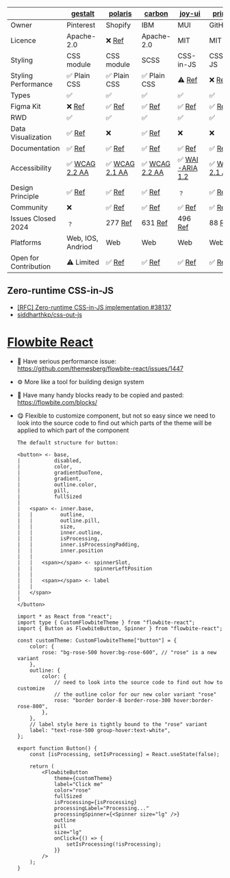 |  | [gestalt][gestalt] | [polaris][polaris] | [carbon][carbon] | [joy-ui][joy-ui] | [primer][primer] | [atlassian][atlassian] | [fluent-ui][fluent-ui] | [chakra-ui][chakra-ui] | [grommet][grommet] | [flowbite][flowbite] | [shadcn-ui][shadcn-ui] |
| --- | --- | --- | --- | --- | --- | --- | --- | --- | --- | --- | --- |
| Owner | Pinterest | Shopify | IBM | MUI | GitHub | Atlassian | Microsoft | Community | Community | Themesberg | Community |
| Licence | Apache-2.0 | ❌ [Ref][polaris lic] | Apache-2.0 | MIT | MIT | Apache-2.0 | MIT | MIT | Apache-2.0 | MIT | MIT |
| Styling | CSS module | CSS module | SCSS | CSS-in-JS | CSS-in-JS | CSS-in-JS | CSS module | CSS-in-JS | CSS-in-JS | Tailwind CSS | Tailwind CSS |
| Styling Performance | ✅ Plain CSS | ✅ Plain CSS | ✅ Plain CSS | ⚠️ [Ref][joy-ui perf] | ❌ [Ref][primer perf] | ❌ | ✅ Plain CSS | ❌ [Ref][chakra-ui perf] | ❌ | ✅ Plain CSS | ✅ Plain CSS |
| Types | ✅ | ✅ | ✅ | ✅ | ✅ | ✅ | ✅ | ✅ | ✅ | ✅ | ✅ |
| Figma Kit | ❌ [Ref][gestalt fk] | ✅ [Ref][polaris fk] | ✅ [Ref][carbon fk] | ✅ [Ref][joy-ui fk] | ✅ [Ref][primer fk] | ✅ [Ref][atlassian fk] | ✅ [Ref][fluent-ui fk] | ✅ [Ref][chakra-ui fk] | ❌ | ✅ [Ref][flowbite fk] | ✅ [Ref][shadcn-ui fk] |
| RWD | ✅ | ✅ | ✅ | ✅ | ✅ | ✅ | ✅ | ✅ | ✅ | ✅ | ✅ |
| Data Visualization | ✅ [Ref][gestalt ds] | ❌ | ✅ [Ref][carbon ds] | ❌ | ❌ | ❌ | ❌ | ❌ | ✅ [Ref][grommet ds] | ✅ [Ref][flowbite ds] | ✅ [Ref][shadcn-ui ds] |
| Documentation | ✅ [Ref][gestalt doc] | ✅ [Ref][polaris doc] | ✅ [Ref][carbon doc] | ✅ [Ref][joy-ui doc] | ✅ [Ref][primer doc] | ✅ [Ref][atlassian doc] | ✅ [Ref][fluent-ui doc] | ✅ [Ref][chakra-ui doc] | ✅ [Ref][grommet doc] | ✅ [Ref][flowbite doc] | ✅ [Ref][shadcn-ui doc] |
| Accessibility | ✅ [WCAG 2.2 AA][gestalt a11y]  | ✅ [WCAG 2.1 AA][polaris a11y] | ✅ [WCAG 2.2 AA][carbon a11y] | ✅ [WAI-ARIA 1.2][joy-ui a11y] | ✅ [WCAG 2.1 AA][primer a11y] | ✅ [WCAG 2.2 AA][atlassian a11y] | ✅ [WCAG 2.1 AA][fluent-ui a11y] | ﹖ | ﹖ | ﹖ | ﹖ |
| Design Principle | ✅ [Ref][gestalt dp] | ✅ [Ref][polaris dp] | ✅ [Ref][carbon dp] | ﹖ | ✅ [Ref][primer dp] | ✅ [Ref][atlassian dp] | ✅ [Ref][fluent-ui dp] | ✅ [Ref][chakra-ui dp] | ﹖ | ❌ | ❌ |
| Community | ❌ | ✅ [Ref][polaris com]  | ✅ [Ref][carbon com] | ✅ [Ref][joy-ui com] | ✅ [Ref][primer com] | ❌ | ✅ [Ref][fluent-ui com] | ✅ [Ref][chakra-ui com] | ✅ [Ref][grommet com] | ✅ [Ref][fluent-ui com] | ✅ [Ref][shadcn-ui com] |
| Issues Closed 2024 | ﹖ | 277 [Ref][polaris issue] | 631 [Ref][carbon issue] | 496 [Ref][joy-ui issue] | 88 [Ref][primer issue] | ﹖ | 696 [Ref][fluent-ui issue] | 99 [Ref][chakra-ui issue] | 57 [Ref][grommet issue] | 122 [Ref][flowbite issue] | 1199 [Ref][shadcn-ui issue] |
| Platforms | Web, IOS, Andriod | Web | Web | Web | Web | Web | Web | Web | Web | Web | Web |
| Open for Contribution | ⚠️ Limited | ✅ [Ref][polaris con] | ✅ [Ref][carbon con] | ✅ [Ref][joy-ui con] | ✅ [Ref][primer con] | ❌ [Ref][atlassian con] | ✅ [Ref][fluent-ui con] | ✅ [Ref][chakra-ui con] | ✅ [Ref][grommet con] | ✅ [Ref][flowbite con] | ✅ [Ref][shadcn-ui con] |


## Zero-runtime CSS-in-JS 

- [\[RFC\] Zero-runtime CSS-in-JS implementation #38137](https://github.com/mui/material-ui/issues/38137)
- [siddharthkp/css-out-js](https://github.com/siddharthkp/css-out-js)

# [Flowbite React](https://flowbite-react.com/)

- 🚨 Have serious performance issue: https://github.com/themesberg/flowbite-react/issues/1447
- ⚙️ More like a tool for building design system
- 🧰 Have many handy blocks ready to be copied and pasted: https://flowbite.com/blocks/
- 😋 Flexible to customize component, but not so easy since we need to look into the source code to find out which parts of the theme will be applied to which part of the component

    ```
    The default structure for button:

    <button> <- base, 
    |           disabled, 
    |           color, 
    |           gradientDuoTone, 
    |           gradient, 
    |           outline.color, 
    |           pill, 
    |           fullSized
    |
    |   <span> <- inner.base, 
    |   |         outline, 
    |   |         outline.pill, 
    |   |         size, 
    |   |         inner.outline, 
    |   |         isProcessing, 
    |   |         inner.isProcessingPadding, 
    |   |         inner.position
    |   |
    |   |   <span></span> <- spinnerSlot, 
    |   |                    spinnerLeftPosition
    |   |
    |   |   <span></span> <- label
    |   |
    |   </span>
    |
    </button>
    ```

    ```tsx
    import * as React from "react";
    import type { CustomFlowbiteTheme } from "flowbite-react";
    import { Button as FlowbiteButton, Spinner } from "flowbite-react";

    const customTheme: CustomFlowbiteTheme["button"] = {
        color: {
            rose: "bg-rose-500 hover:bg-rose-600", // "rose" is a new variant
        },
        outline: {
            color: {
                // need to look into the source code to find out how to customize
                // the outline color for our new color variant "rose"
                rose: "border border-8 border-rose-300 hover:border-rose-800",
            },
        },
        // label style here is tightly bound to the "rose" variant 
        label: "text-rose-500 group-hover:text-white",
    };

    export function Button() {
        const [isProcessing, setIsProcessing] = React.useState(false);

        return (
            <FlowbiteButton
                theme={customTheme}
                label="Click me"
                color="rose"
                fullSized
                isProcessing={isProcessing}
                processingLabel="Processing..."
                processingSpinner={<Spinner size="lg" />}
                outline
                pill
                size="lg"
                onClick={() => {
                    setIsProcessing(!isProcessing);
                }}
            />
        );
    }
    ```







<!-- gestalt -->
[gestalt]: https://github.com/pinterest/gestalt
[gestalt fk]: https://gestalt.pinterest.systems/get_started/designers#Private-Figma-plugins
[gestalt ds]: https://gestalt.pinterest.systems/foundations/data_visualization/overview
[gestalt doc]: https://gestalt.pinterest.systems/web/overview
[gestalt a11y]: https://gestalt.pinterest.systems/foundations/accessibility
[gestalt dp]: https://gestalt.pinterest.systems/foundations/overview

<!-- polaris -->
[polaris]: https://github.com/Shopify/polaris
[polaris lic]: https://github.com/Shopify/polaris/blob/main/LICENSE.md
[polaris fk]: https://www.figma.com/community/file/1293611962331823010/polaris-components
[polaris doc]: https://polaris.shopify.com/components
[polaris a11y]: https://polaris.shopify.com/foundations/accessibility#meeting-the-web-content-accessibility-guidelines-wcag
[polaris dp]: https://polaris.shopify.com/design
[polaris com]: https://github.com/Shopify/polaris/discussions
[polaris issue]: https://github.com/Shopify/polaris/issues?q=is%3Aissue+closed%3A%3E2024-01-01+
[polaris con]: https://polaris.shopify.com/contributing

<!-- carbon -->
[carbon]: https://github.com/carbon-design-system/carbon
[carbon fk]: https://carbondesignsystem.com/designing/kits/figma/#external-users
[carbon ds]: https://carbondesignsystem.com/data-visualization/getting-started/
[carbon doc]: https://carbondesignsystem.com/components/overview/components/
[carbon a11y]: https://carbondesignsystem.com/guidelines/accessibility/overview/
[carbon dp]: https://carbondesignsystem.com/designing/get-started/
[carbon com]: https://github.com/carbon-design-system/carbon/discussions
[carbon issue]: https://github.com/carbon-design-system/carbon/issues?q=is%3Aissue+closed%3A%3E2024-01-01+
[carbon con]: https://carbondesignsystem.com/contributing/get-started/

<!-- joy-ui -->
[joy-ui]: https://mui.com/joy-ui/getting-started/
[joy-ui perf]: https://github.com/mui/material-ui/issues/38137
[joy-ui fk]: https://www.figma.com/community/file/1293288155415213351
[joy-ui doc]: https://mui.com/joy-ui/getting-started/
[joy-ui a11y]: https://mui.com/base-ui/getting-started/accessibility/
[joy-ui com]: https://github.com/mui/material-ui/discussions
[joy-ui issue]: https://github.com/mui/material-ui/issues?q=is%3Aissue+closed%3A%3E2024-01-01+
[joy-ui con]: https://github.com/mui/material-ui/blob/987bb036905fdd4474ae5aaee7b2b5a3dc6b9315/CONTRIBUTING.md

<!-- primer -->
[primer]: https://github.com/primer/react
[primer perf]: https://www.youtube.com/watch?v=OrIuKl_x0vE
[primer fk]: https://www.figma.com/@primer
[primer doc]: https://primer.style/guides/react
[primer a11y]: https://primer.style/guides/accessibility/accessibility-at-github
[primer dp]: https://primer.style/guides/introduction
[primer com]: https://github.com/primer/react/discussions
[primer issue]: https://github.com/primer/react/issues?q=is%3Aissue+closed%3A%3E2024-01-01+
[primer con]: https://primer.style/guides/contribute/how-to-contribute

<!-- atlassian -->
[atlassian]: https://bitbucket.org/atlassian/atlassian-frontend-mirror/src/master/
[atlassian fk]: https://atlassian.design/resources/figma-library
[atlassian doc]: https://atlassian.design/components/
[atlassian a11y]: https://atlassian.design/foundations/accessibility
[atlassian dp]: https://atlassian.design/foundations/
[atlassian con]: https://atlassian.design/resources/contribution

<!-- fluent-ui -->
[fluent-ui]: https://github.com/microsoft/fluentui
[fluent-ui fk]: https://www.figma.com/community/file/836828295772957889
[fluent-ui doc]: https://react.fluentui.dev/?path=/docs/concepts-introduction--page
[fluent-ui a11y]: https://fluent2.microsoft.design/accessibility
[fluent-ui com]: https://github.com/microsoft/fluentui/discussions
[fluent-ui issue]: https://github.com/microsoft/fluentui/issues?q=is%3Aissue+closed%3A%3E2024-01-01+
[fluent-ui dp]: https://fluent2.microsoft.design/design-principles
[fluent-ui con]: https://github.com/microsoft/fluentui/tree/master/docs/react-v9/contributing

<!-- chakra-ui -->
[chakra-ui]: https://github.com/chakra-ui/chakra-ui
[chakra-ui perf]: https://github.com/chakra-ui/chakra-ui/issues/7180
[chakra-ui fk]: https://v2.chakra-ui.com/figma/ui-kit
[chakra-ui doc]: https://v2.chakra-ui.com/docs/components
[chakra-ui com]: https://discord.com/invite/chakra-ui
[chakra-ui dp]: https://v2.chakra-ui.com/getting-started/principles
[chakra-ui issue]: https://github.com/chakra-ui/chakra-ui/issues?q=is%3Aissue+closed%3A%3E2024-01-01+
[chakra-ui con]: https://github.com/chakra-ui/chakra-ui/blob/main/CONTRIBUTING.md

<!-- grommet -->
[grommet]: https://github.com/grommet/grommet
[grommet doc]: https://v2.grommet.io/components
[grommet ds]: https://v2.grommet.io/components#Visualizations
[grommet com]: https://slack-invite.grommet.io/
[grommet issue]: https://github.com/grommet/grommet/issues?q=is%3Aissue+closed%3A%3E2024-01-01+
[grommet con]: https://github.com/grommet/grommet/blob/master/CONTRIBUTING.md

<!-- flowbite -->
[flowbite]: https://github.com/themesberg/flowbite
[flowbite fk]: https://flowbite.com/figma/
[flowbite doc]: https://flowbite.com/docs/getting-started/introduction/
[flowbite ds]: https://flowbite.com/docs/plugins/charts/
[flowbite com]: https://discord.com/invite/S6J9pUmj2t
[flowbite issue]: https://github.com/themesberg/flowbite/issues?q=is%3Aissue+closed%3A%3E2024-01-01+
[flowbite con]: https://github.com/themesberg/flowbite/blob/main/CONTRIBUTING.md

<!-- shadcn-ui -->
[shadcn-ui]: https://github.com/shadcn-ui/ui
[shadcn-ui fk]: https://ui.shadcn.com/docs/figma
[shadcn-ui doc]: https://ui.shadcn.com/docs
[shadcn-ui ds]: https://ui.shadcn.com/charts
[shadcn-ui com]: https://github.com/shadcn-ui/ui/discussions
[shadcn-ui issue]: https://github.com/shadcn-ui/ui/issues?q=is%3Aissue+closed%3A%3E2024-01-01+
[shadcn-ui con]: https://github.com/shadcn-ui/ui/blob/main/CONTRIBUTING.md

